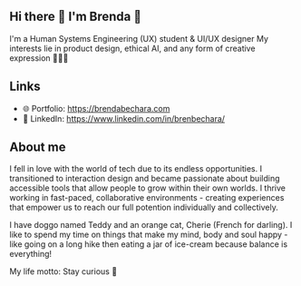## Hi there 👋 I'm Brenda 👋 

I'm a Human Systems Engineering (UX) student & UI/UX designer
My interests lie in product design, ethical AI, and any form of creative expression 👩🏻‍🎨

## Links
- 🌐 Portfolio: https://brendabechara.com  
- 💼 LinkedIn: https://www.linkedin.com/in/brenbechara/


## About me

I fell in love with the world of tech due to its endless opportunities. I transitioned to interaction design and became passionate about building accessible tools that allow people to grow within their own worlds. I thrive working in fast-paced, collaborative environments - creating experiences that empower us to reach our full potention individually and collectively.

I have doggo named Teddy and an orange cat, Cherie (French for darling). I like to spend my time on things that make my mind, body and soul happy - like going on a long hike then eating a jar of ice-cream because balance is everything! 

My life motto: Stay curious 🧐

